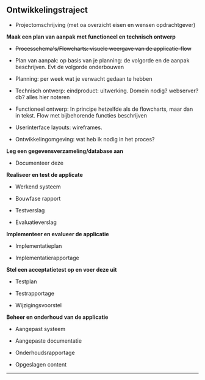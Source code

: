 ## Ontwikkelingstraject

- Projectomschrijving (met oa overzicht eisen en wensen opdrachtgever)

**Maak een plan van aanpak met functioneel en technisch ontwerp**

- ~~Processchema's/Flowcharts: visuele weergave van de applicatie-flow~~

- Plan van aanpak: op basis van je planning: de volgorde en de aanpak beschrijven. Evt de volgorde onderbouwen

- Planning: per week wat je verwacht gedaan te hebben

- Technisch ontwerp: eindproduct: uitwerking. Domein nodig? webserver? db? alles hier noteren

- Functioneel ontwerp: In principe hetzelfde als de flowcharts, maar dan in tekst. Flow met bijbehorende functies beschrijven

- Userinterface layouts: wireframes.

- Ontwikkelingomgeving: wat heb ik nodig in het proces?

**Leg een gegevensverzameling/database aan**

- Documenteer deze

**Realiseer en test de applicate**

- Werkend systeem

- Bouwfase rapport

- Testverslag

- Evaluatieverslag

**Implementeer en evalueer de applicatie**

- Implementatieplan

- Implementatierapportage

**Stel een acceptatietest op en voer deze uit**

- Testplan

- Testrapportage

- Wijzigingsvoorstel

**Beheer en onderhoud van de applicatie**

- Aangepast systeem

- Aangepaste documentatie

- Onderhoudsrapportage

- Opgeslagen content

---
